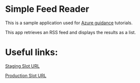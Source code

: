 # Simple Feed Reader

This is a sample application used for [Azure guidance](https://docs.microsoft.com/aspnet/core/azure/?view=aspnetcore-2.1) tutorials.

This app retrieves an RSS feed and displays the results as a list.

# Useful links:

[Staging Slot URL](http://testing23563-staging.azurewebsites.net)

[Production Slot URL](http://testing23563.azurewebsites.net)
